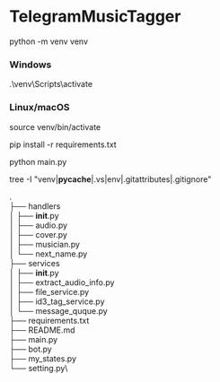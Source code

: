# TelegramMusicTagger

python -m venv venv

### Windows
.\venv\Scripts\activate

### Linux/macOS
source venv/bin/activate

pip install -r requirements.txt

python main.py



tree -I "venv|__pycache__|.vs|env|.gitattributes|.gitignore"

.\
├── handlers\
│   ├── __init__.py\
│   ├── audio.py\
│   ├── cover.py\
│   ├── musician.py\
│   └── next_name.py\
├── services\
│   ├── __init__.py\
│   ├── extract_audio_info.py\
│   ├── file_service.py\
│   ├── id3_tag_service.py\
│   └── message_quque.py\
├── requirements.txt\
├── README.md\
├── main.py\
├── bot.py\
├── my_states.py\
└── setting.py\